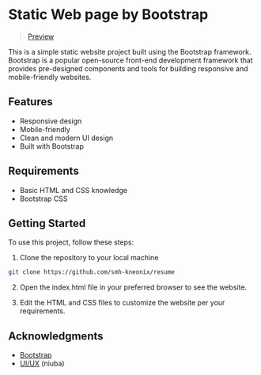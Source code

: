 # Static Web page by Bootstrap
> <a href="https://smh-kneonix.github.io/portfolio/">Preview</a>

This is a simple static website project built using the Bootstrap framework. Bootstrap is a popular open-source front-end development framework that provides pre-designed components and tools for building responsive and mobile-friendly websites.

## Features
* Responsive design
* Mobile-friendly
* Clean and modern UI design
* Built with Bootstrap

## Requirements
* Basic HTML and CSS knowledge
* Bootstrap CSS

## Getting Started
To use this project, follow these steps:

 1. Clone the repository to your local machine
 ```bash
 git clone https://github.com/smh-kneonix/resume
 ```
 2. Open the index.html file in your preferred browser to see the website.

 3. Edit the HTML and CSS files to customize the website per your requirements.
 
## Acknowledgments
* <a href="https://getbootstrap.com/">Bootstrap</a>
* <a href="https://www.figma.com/community/file/1116232997705487972">UI/UX</a> (niuba)
